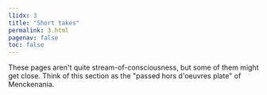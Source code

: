 ```yaml
---
l1idx: 3
title: "Short takes"
permalink: 3.html
pagenav: false
toc: false
---
```


These pages aren't quite stream-of-consciousness, but some of them might get close.  Think of this section as the "passed hors d'oeuvres plate" of Menckenania.
